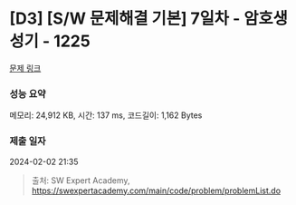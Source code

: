 # [D3] [S/W 문제해결 기본] 7일차 - 암호생성기 - 1225 

[문제 링크](https://swexpertacademy.com/main/code/problem/problemDetail.do?contestProbId=AV14uWl6AF0CFAYD) 

### 성능 요약

메모리: 24,912 KB, 시간: 137 ms, 코드길이: 1,162 Bytes

### 제출 일자

2024-02-02 21:35



> 출처: SW Expert Academy, https://swexpertacademy.com/main/code/problem/problemList.do